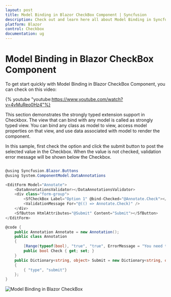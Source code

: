 ```yaml
---
layout: post
title: Model Binding in Blazor CheckBox Component | Syncfusion
description: Check out and learn here all about Model Binding in Syncfusion Blazor CheckBox component and much more.
platform: Blazor
control: Checkbox
documentation: ug
---
```


# Model Binding in Blazor CheckBox Component

To get start quickly with Model Binding in Blazor CheckBox Component, you can check on this video:

{% youtube
"youtube:https://www.youtube.com/watch?v=4vMuReo0Hz4"%}

This section demonstrates the strongly typed extension support in Checkbox. The view that can bind with any model is called as strongly typed view. You can bind any class as model to view, access model properties on that view, and use data associated with model to render the component.

In this sample, first check the option and click the submit button to post the selected value in the Checkbox. When the value is not checked, validation error message will be shown below the Checkbox.

```csharp

@using Syncfusion.Blazor.Buttons
@using System.ComponentModel.DataAnnotations

<EditForm Model="Annotate">
    <DataAnnotationsValidator></DataAnnotationsValidator>
    <div class="form-group">
        <SfCheckBox Label="Option 1" @bind-Checked="@Annotate.Check"></SfCheckBox>
        <ValidationMessage For="@(() => Annotate.Check)" />
    </div>
    <SfButton HtmlAttributes="@Submit" Content="Submit"></SfButton>
</EditForm>

@code {
    public Annotation Annotate = new Annotation();
    public class Annotation
    {
        [Range(typeof(bool), "true", "true", ErrorMessage = "You need to agree to the Terms and Conditions")]
        public bool Check { get; set; }
    }
    public Dictionary<string, object> Submit = new Dictionary<string, object>()
    {
        { "type", "submit"}
    };
}

```


![Model Binding in Blazor CheckBox](./../images/blazor-checkbox-model-binding.png)